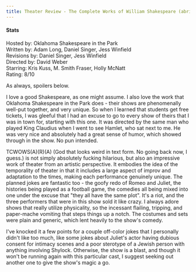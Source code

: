 ```yaml
---
title: Theater Review - The Complete Works of William Shakespeare (abridged) (revised) (again)
---
```


#### **Stats**

Hosted by: Oklahoma Shakespeare in the Park  
Written by: Adam Long, Daniel Singer, Jess Winfield  
Revisions by: Daniel Singer, Jess Winfield  
Directed by: David Weber  
Starring: Kris Kuss, M. Smith Fraser, Holly McNatt  
Rating: 8/10  

As always, spoilers below.  

I love a good Shakespeare, as one might assume. I also love the work that Oklahoma Shakespeare in the Park does - their shows are phenomenally well-put together, and very unique. So when I learned that students get free tickets, I was gleeful that I had an excuse to go to every show of theirs that I was in town for, starting with this one. It was directed by the same man who played King Claudius when I went to see Hamlet, who sat next to me. He was very nice and absolutely had a great sense of humor, which showed through in the show. No pun intended.  

TCWOWS(A)(R)(A) (God that looks weird in text form. No going back now, I guess.) is not simply absolutely fucking hilarious, but also an impressive work of theater from an artistic perspective. It embodies the idea of the temporality of theater in that it includes a large aspect of improv and adaptation to the times, making each performance genuinely unique. The planned jokes are fantastic too - the goofy redo of Romeo and Juliet, the histories being played as a football game, the comedies all being mixed into one under the excuse that "they all have the same plot". It's a riot, and the three performers that were in this show sold it like crazy. I always adore shows that really utilize physicality, so the incessant flailing, tripping, and paper-mache vomiting that steps things up a notch. The costumes and sets were plain and generic, which lent heavily to the show's comedy.  

I've knocked it a few points for a couple off-color jokes that I personally didn't like too much, like some jokes about Juliet's actor having dubious consent for intimacy scenes and a poor sterotype of a Jewish person with anything involving Shylock. Otherwise, the show is a blast, and though it won't be running again with this particular cast, I suggest seeking out another one to give the show's magic a go.  